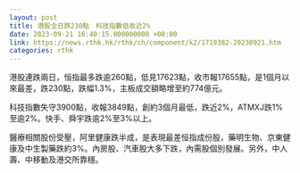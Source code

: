 ```yaml
---
layout: post
title: 港股全日跌230點　科技指數低收近2%
date: 2023-09-21 16:40:15.000000000 +08:00
link: https://news.rthk.hk/rthk/ch/component/k2/1719382-20230921.htm
categories: rthk
---
```


港股連跌兩日，恒指最多跌逾260點，低見17623點，收市報17655點，是1個月以來最差，跌230點，跌幅1.3%，主板成交額略增至約774億元。

科技指數失守3900點，收報3849點，創約3個月最低，跌近2%，ATMXJ跌1%至逾2%。快手、舜宇跌逾2%至3%以上。

醫療相關股份受壓，阿里健康跌半成，是表現最差恒指成份股，藥明生物、京東健康及中生製藥跌約3%。內房股、汽車股大多下跌，內需股個別發展。另外，中人壽、中移動及港交所靠穩。
